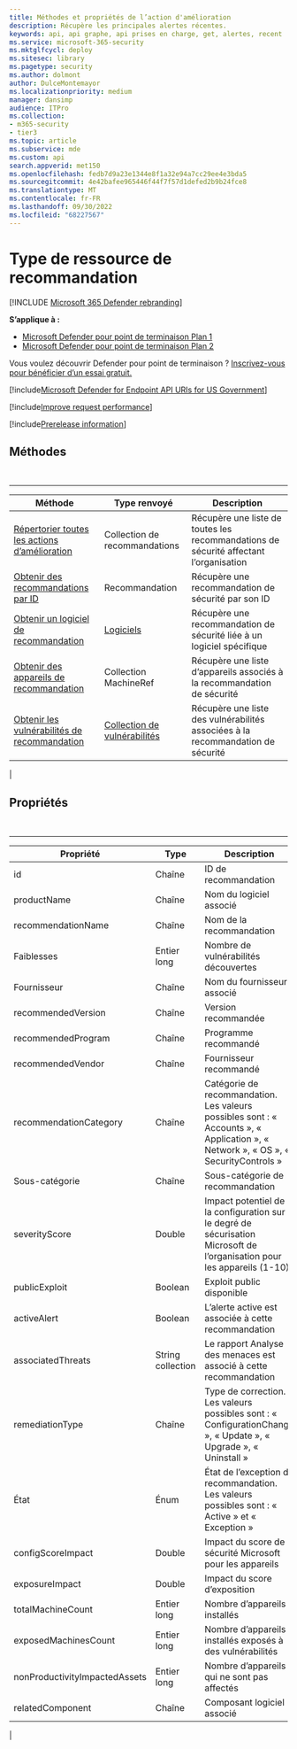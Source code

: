 ```yaml
---
title: Méthodes et propriétés de l’action d'amélioration
description: Récupère les principales alertes récentes.
keywords: api, api graphe, api prises en charge, get, alertes, recent
ms.service: microsoft-365-security
ms.mktglfcycl: deploy
ms.sitesec: library
ms.pagetype: security
ms.author: dolmont
author: DulceMontemayor
ms.localizationpriority: medium
manager: dansimp
audience: ITPro
ms.collection:
- m365-security
- tier3
ms.topic: article
ms.subservice: mde
ms.custom: api
search.appverid: met150
ms.openlocfilehash: fedb7d9a23e1344e8f1a32e94a7cc29ee4e3bda5
ms.sourcegitcommit: 4e42bafee965446f44f7f57d1defed2b9b24fce8
ms.translationtype: MT
ms.contentlocale: fr-FR
ms.lasthandoff: 09/30/2022
ms.locfileid: "68227567"
---
```

# <a name="recommendation-resource-type"></a>Type de ressource de recommandation

[!INCLUDE [Microsoft 365 Defender rebranding](../../includes/microsoft-defender.md)]


**S’applique à :**
- [Microsoft Defender pour point de terminaison Plan 1](https://go.microsoft.com/fwlink/p/?linkid=2154037)
- [Microsoft Defender pour point de terminaison Plan 2](https://go.microsoft.com/fwlink/p/?linkid=2154037)

Vous voulez découvrir Defender pour point de terminaison ? [Inscrivez-vous pour bénéficier d’un essai gratuit.](https://signup.microsoft.com/create-account/signup?products=7f379fee-c4f9-4278-b0a1-e4c8c2fcdf7e&ru=https://aka.ms/MDEp2OpenTrial?ocid=docs-wdatp-exposedapis-abovefoldlink)

[!include[Microsoft Defender for Endpoint API URIs for US Government](../../includes/microsoft-defender-api-usgov.md)]

[!include[Improve request performance](../../includes/improve-request-performance.md)]

[!include[Prerelease information](../../includes/prerelease.md)]

## <a name="methods"></a>Méthodes

<br>

****

|Méthode|Type renvoyé|Description|
|---|---|---|
|[Répertorier toutes les actions d’amélioration](get-all-recommendations.md)|Collection de recommandations|Récupère une liste de toutes les recommandations de sécurité affectant l’organisation|
|[Obtenir des recommandations par ID](get-recommendation-by-id.md)|Recommandation|Récupère une recommandation de sécurité par son ID|
|[Obtenir un logiciel de recommandation](list-recommendation-software.md)|[Logiciels](software.md)|Récupère une recommandation de sécurité liée à un logiciel spécifique|
|[Obtenir des appareils de recommandation](get-recommendation-machines.md)|Collection MachineRef|Récupère une liste d’appareils associés à la recommandation de sécurité|
|[Obtenir les vulnérabilités de recommandation](get-recommendation-vulnerabilities.md)|[Collection de vulnérabilités](vulnerability.md)|Récupère une liste des vulnérabilités associées à la recommandation de sécurité|
|

## <a name="properties"></a>Propriétés

<br>

****

|Propriété|Type|Description|
|---|---|---|
|id|Chaîne|ID de recommandation|
|productName|Chaîne|Nom du logiciel associé|
|recommendationName|Chaîne|Nom de la recommandation|
|Faiblesses|Entier long|Nombre de vulnérabilités découvertes|
|Fournisseur|Chaîne|Nom du fournisseur associé|
|recommendedVersion|Chaîne|Version recommandée|
|recommendedProgram|Chaîne|Programme recommandé|
|recommendedVendor|Chaîne|Fournisseur recommandé|
|recommendationCategory|Chaîne|Catégorie de recommandation. Les valeurs possibles sont : « Accounts », « Application », « Network », « OS », « SecurityControls »|
|Sous-catégorie|Chaîne|Sous-catégorie de recommandation|
|severityScore|Double|Impact potentiel de la configuration sur le degré de sécurisation Microsoft de l’organisation pour les appareils (1-10)|
|publicExploit|Boolean|Exploit public disponible|
|activeAlert|Boolean|L’alerte active est associée à cette recommandation|
|associatedThreats|String collection|Le rapport Analyse des menaces est associé à cette recommandation|
|remediationType|Chaîne|Type de correction. Les valeurs possibles sont : « ConfigurationChange », « Update », « Upgrade », « Uninstall »|
|État|Énum|État de l’exception de recommandation. Les valeurs possibles sont : « Active » et « Exception »|
|configScoreImpact|Double|Impact du score de sécurité Microsoft pour les appareils|
|exposureImpact|Double|Impact du score d’exposition|
|totalMachineCount|Entier long|Nombre d’appareils installés|
|exposedMachinesCount|Entier long|Nombre d’appareils installés exposés à des vulnérabilités|
|nonProductivityImpactedAssets|Entier long|Nombre d’appareils qui ne sont pas affectés|
|relatedComponent|Chaîne|Composant logiciel associé|
|

